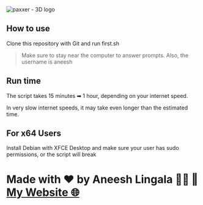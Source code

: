 ![paxxer - 3D logo](https://github.com/aneeshlingala/paxxer/assets/87113916/ff90e289-eb0f-4afe-8687-090930078b10)

## How to use
Clone this repository with Git and run first.sh

> Make sure to stay near the computer to answer prompts. Also, the username is aneesh

## Run time
The script takes 15 minutes ➡ 1 hour, depending on your internet speed.

In very slow internet speeds, it may take even longer than the estimated time.

## For x64 Users

Install Debian with XFCE Desktop and make sure your user has sudo permissions, or the script will break

# Made with ♥ by Aneesh Lingala 👨‍💻 ‖ [My Website 🌐](https://aneeshlingala.github.io)
